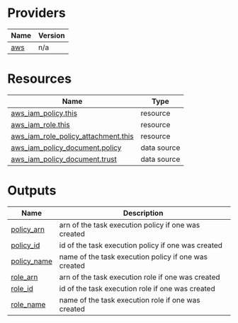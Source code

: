 <!-- BEGIN_TF_DOCS -->


# Providers

| Name | Version |
|------|---------|
| <a name="provider_aws"></a> [aws](#provider\_aws) | n/a |

# Resources

| Name | Type |
|------|------|
| [aws_iam_policy.this](https://registry.terraform.io/providers/hashicorp/aws/latest/docs/resources/iam_policy) | resource |
| [aws_iam_role.this](https://registry.terraform.io/providers/hashicorp/aws/latest/docs/resources/iam_role) | resource |
| [aws_iam_role_policy_attachment.this](https://registry.terraform.io/providers/hashicorp/aws/latest/docs/resources/iam_role_policy_attachment) | resource |
| [aws_iam_policy_document.policy](https://registry.terraform.io/providers/hashicorp/aws/latest/docs/data-sources/iam_policy_document) | data source |
| [aws_iam_policy_document.trust](https://registry.terraform.io/providers/hashicorp/aws/latest/docs/data-sources/iam_policy_document) | data source |

# Outputs

| Name | Description |
|------|-------------|
| <a name="output_policy_arn"></a> [policy\_arn](#output\_policy\_arn) | arn of the task execution policy if one was created |
| <a name="output_policy_id"></a> [policy\_id](#output\_policy\_id) | id of the task execution policy if one was created |
| <a name="output_policy_name"></a> [policy\_name](#output\_policy\_name) | name of the task execution policy if one was created |
| <a name="output_role_arn"></a> [role\_arn](#output\_role\_arn) | arn of the task execution role if one was created |
| <a name="output_role_id"></a> [role\_id](#output\_role\_id) | id of the task execution role if one was created |
| <a name="output_role_name"></a> [role\_name](#output\_role\_name) | name of the task execution role if one was created |
<!-- END_TF_DOCS -->